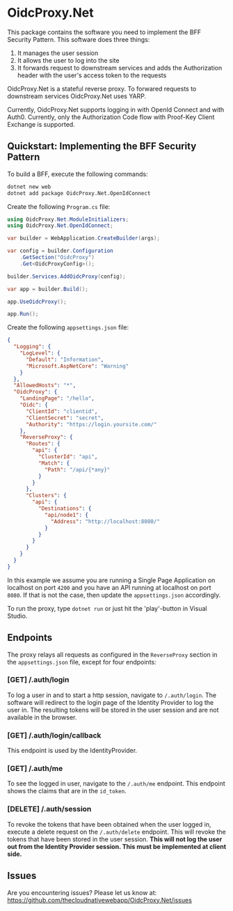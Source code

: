 # OidcProxy.Net

This package contains the software you need to implement the BFF Security Pattern. This software does three things:

1. It manages the user session
2. It allows the user to log into the site
3. It forwards request to downstream services and adds the Authorization header with the user's access token to the requests

OidcProxy.Net is a stateful reverse proxy. To forwared requests to downstream services OidcProxy.Net uses YARP.

Currently, OidcProxy.Net supports logging in with OpenId Connect and with Auth0. Currently, only the Authorization Code flow with Proof-Key Client Exchange is supported.

## Quickstart: Implementing the BFF Security Pattern

To build a BFF, execute the following commands:

```bash
dotnet new web
dotnet add package OidcProxy.Net.OpenIdConnect
```

Create the following `Program.cs` file:

```csharp
using OidcProxy.Net.ModuleInitializers;
using OidcProxy.Net.OpenIdConnect;

var builder = WebApplication.CreateBuilder(args);

var config = builder.Configuration
    .GetSection("OidcProxy")
    .Get<OidcProxyConfig>();

builder.Services.AddOidcProxy(config);

var app = builder.Build();

app.UseOidcProxy();

app.Run();
```

Create the following `appsettings.json` file:

```json
{
  "Logging": {
    "LogLevel": {
      "Default": "Information",
      "Microsoft.AspNetCore": "Warning"
    }
  },
  "AllowedHosts": "*",
  "OidcProxy": {
    "LandingPage": "/hello",
    "Oidc": {
      "ClientId": "clientid",
      "ClientSecret": "secret",
      "Authority": "https://login.yoursite.com/"
    },
    "ReverseProxy": {
      "Routes": {
        "api": {
          "ClusterId": "api",
          "Match": {
            "Path": "/api/{*any}"
          }
        }
      },
      "Clusters": {
        "api": {
          "Destinations": {
            "api/node1": {
              "Address": "http://localhost:8080/"
            }
          }
        }
      }
    }
  }
}
```

In this example we assume you are running a Single Page Application on localhost on port `4200` and you have an API running at localhost on port `8080`. If that is not the case, then update the `appsettings.json` accordingly.

To run the proxy, type `dotnet run` or just hit the 'play'-button in Visual Studio.

## Endpoints

The proxy relays all requests as configured in the `ReverseProxy` section in the `appsettings.json` file, except for four endpoints:

### [GET] /.auth/login
To log a user in and to start a http session, navigate to `/.auth/login`. The software will redirect to the login page of the Identity Provider to log the user in. The resulting tokens will be stored in the user session and are not available in the browser.

### [GET] /.auth/login/callback
This endpoint is used by the IdentityProvider.

### [GET] /.auth/me
To see the logged in user, navigate to the `/.auth/me` endpoint. This endpoint shows the claims that are in the `id_token`.

### [DELETE] /.auth/session
To revoke the tokens that have been obtained when the user logged in, execute a delete request on the `/.auth/delete` endpoint. This will revoke the tokens that have been stored in the user session. __This will not log the user out from the Identity Provider session. This must be implemented at client side.__

## Issues

Are you encountering issues? Please let us know at: https://github.com/thecloudnativewebapp/OidcProxy.Net/issues